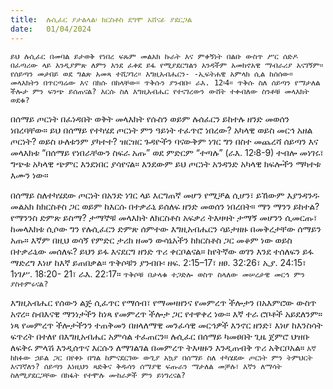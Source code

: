 ```yaml
---
title:  ሉሲፈር ያታልላል፡ ክርስቶስ ደግሞ አሸናፊ ያደርጋል
date:   01/04/2024
---
```


`ይህ ሉሲፈር በመባል ይታወቅ የነበረ ፍጹም መልአክ ኩራት እና ምቀኝነት በልቡ ውስጥ ሥር ሰድዶ በፈጣሪው ላይ እንዲያምጽ ለምን እንደ ፈቀደ ይፋ የሚያደርግልን አንዳችም አመክኖአዊ ማብራሪያ አናገኝም። የሰይጣን መታበይ ወደ ግልጽ አመጻ ተሸጋገረ። እግዚአብሔርን- -ኢፍትሐዊ አምላክ ሲል ከሰሰው። መላእክትን በጥርጣሬው እና በክሱ በከላቸው። ጥቅሱን ያንብቡ፡ ራእ. 12፡4። ጥቅሱ ስለ ሰይጣን የማታለል ችሎታ ምን ፍንጭ ይሰጠናል? እርሱ ስለ እግዚአብሔር የተናገረውን ውሸት ተቀብለው ስንቶቹ መላእክት ወደቁ?`

በሰማይ ጦርነት በፈነዳበት ወቅት መላእክት የሱስን ወይም ሉሰፈርን ይከተሉ ዘንድ መወሰን ነበረባቸው። ይህ በሰማይ የተካሄደ ጦርነት ምን ዓይነት ተፈጥሮ ነበረው? አካላዊ ወይስ መርኅ አዘል ጦርነት? ወይስ ሁለቱንም ያካተተ? ዝርዝር ጉዳዮችን ባናውቅም ነገር ግን በስተ መጨረሻ ሰይጣን እና መላእክቱ “በሰማይ የነበራቸውን ስፍራ አጡ” ወደ ምድርም “ተጣሉ” (ራእ. 12፡8-9) ተብሎ መነገሩ፣ ግጭቱ አካላዊ ጭምር እንደነበር ያሳየናል። እንደውም ይህ ጦርነት አንዳንድ አካላዊ ክፍሎችን ማካተቱ እሙን ነው።

በሰማይ ስለተካሄደው ጦርነት በአንድ ነገር ላይ እርግጠኛ መሆን የሚቻል ሲሆን፣ ይኸውም እያንዳንዱ መልአክ ከክርስቶስ ጋር ወይም ከእርሱ በተቃራኒ ይሰለፍ ዘንድ መወሰን ነበረበት። ማን ማንን ይከተል? የማንንስ ድምጽ ይስማ? ታማኞቹ መላእክት ለክርስቶስ አፍቃሪ ትእዛዛት ታማኝ መሆንን ሲመርጡ፣ ከመላእክቱ ሲሶው ግን የሉሲፈርን ድምጽ ሰምተው እግዚአብሔርን ሳይታዘዙ በመቅረታቸው ሰማይን አጡ። እኛም በዚህ ወሳኝ የምድር ታሪክ ዘመን ውሳኔአችን ከክርስቶስ ጋር መቆም ነው ወይስ በተቃራኒው መሰለፍ? ይህን ይፋ እናደርግ ዘንድ ጥሪ ቀርቦልናል። ከየትኛው ወገን እንደ ተሰለፍን ይፋ ማድረግ እነሆ ከእኛ ይጠበቃል። ጥቅሶቹን ያንብቡ፡ ዘፍ. 2:15–17፣ ዘፀ. 32:26፣ ኢያ. 24:15፣ 1ነገሥ. 18:20- 21፣ ራእ. 22:17። `ጥቅሶቹ በታላቁ ተጋድሎ ወስጥ ስላለው መሠረታዊ መርኅ ምን ያስተምሩናል?`


እግዚአብሔር የሰውን ልጅ ሲፈጥር የማሰብ፣ የማመዛዘንና የመምረጥ ችሎታን በአእምሮው ውስጥ አኖረ። ስብእናዊ ማንነታችን ከነጻ የመምረጥ ችሎታ ጋር የተዋቀረ ነው። እኛ ተራ ሮቦቶች አይደለንም። ነጻ የመምረጥ ችሎታችንን ተጠቅመን በዘላለማዊ መንፈሳዊ መርኅዎች እንኖር ዘንድ፣ እነሆ ከእንስሳት ፍጥረት በተለየ በእግዚአብሔር አምሳል ተፈጠርን። ሉሲፈር በሰማይ ካመፀበት ጊዜ ጀምሮ ህዝቡ ለፍቅሩ ምላሽ እንዲሰጥና እርሱን ለማገልገል በመምረጥ ትእዛዙን እንዲጠብቅ ጥሪ አቅርቦአል። `እኛ ከክፉው ኃይል ጋር በየቀኑ በግል ከምናደርገው ውጊያ አኳያ በሰማይ ስለ ተካሄደው ጦርነት ምን ትምህርት እናገኛለን? ሰይጣን እነዚህን ጻድቅና ቅዱሳን ሰማያዊ ፍጡራን ማታለል መቻሉ፣ እኛን ለማሳት ስለሚያደርጋቸው በክፋት የተሞሉ ሙከራዎች ምን ይነግረናል?`